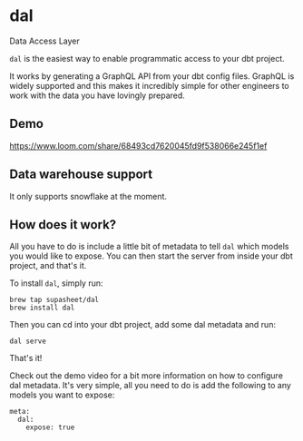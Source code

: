 # dal
Data Access Layer

`dal` is the easiest way to enable programmatic access to your dbt project.

It works by generating a GraphQL API from your dbt config files. GraphQL is
widely supported and this makes it incredibly simple for other engineers to
work with the data you have lovingly prepared.

## Demo

https://www.loom.com/share/68493cd7620045fd9f538066e245f1ef

## Data warehouse support

It only supports snowflake at the moment.

## How does it work?

All you have to do is include a little bit of metadata to tell `dal` which models you would like to expose. You can then start the server from inside your dbt project, and that's it.

To install `dal`, simply run:

```
brew tap supasheet/dal
brew install dal
```

Then you can cd into your dbt project, add some dal metadata and run:

```
dal serve
```

That's it!

Check out the demo video for a bit more information on how to configure dal
metadata. It's very simple, all you need to do is add the following to any
models you want to expose:

```
meta:
  dal:
    expose: true
```


